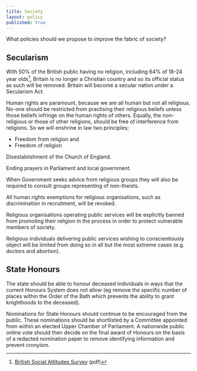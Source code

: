 ```yaml
---
title: Society
layout: policy
published: true
---
```


What policies should we propose to improve the fabric of society?

## Secularism

With 50% of the British public having no religion, including 64% of 18-24 year olds[^1], Britain is no longer a Christian country and so its official status as such will be removed. Britain will become a secular nation under a Secularism Act.

Human rights are paramount, because we are all human but not all religious. No-one should be restricted from practising their religious beliefs unless those beliefs infringe on the human rights of others. Equally, the non-religious or those of other religions, should be free of interference from religions. So we will enshrine in law two principles;
* Freedom from religion and
* Freedom of religion

Disestablishment of the Church of England.

Ending prayers in Parliament and local government.

When Government seeks advice from religious groups they will also be required to consult groups representing of non-theists.

All human rights exemptions for religious organisations, such as discrimination in recruitment, will be revoked.

Religious organisations operating public services will be explicitly banned from promoting their religion in the process in order to protect vulnerable members of society.

Religious individuals delivering public services wishing to conscientiously object will be limited from doing so in all but the most extreme cases (e.g. doctors and abortion). 

## State Honours

The state should be able to honour deceased individuals in ways that the current Honours System does not allow (eg remove the specific number of places within the Order of the Bath which prevents the ability to grant knighthoods to the deceased). 

Nominations for State Honours should continue to be encouraged from the public. These nominations should be shortlisted by a Committee appointed from within an elected Upper Chamber of Parliament. A nationwide public online vote should then decide on the final award of Honours on the basis of a redacted nomination paper to remove identifying information and prevent cronyism.


[^1]: [British Social Attitudes Survey](http://ir2.flife.de/data/natcen-social-research/igb_html/pdf/chapters/BSA28_12Religion.pdf) (pdf)
